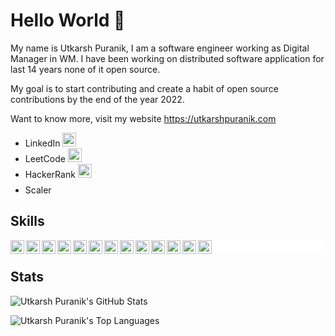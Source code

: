 # Hello World 👋

My name is Utkarsh Puranik, I am a software engineer working as Digital Manager in WM. I have been working on distributed software application for last 14 years none of it open source.

My goal is to start contributing and create a habit of open source contributions by the end of the year 2022.

Want to know more, visit my website https://utkarshpuranik.com

<ul>

<li>LinkedIn <a href="https://www.linkedin.com/in/utkarshpuranik"><img src="https://cdn.jsdelivr.net/npm/simple-icons@7.4.0/icons/linkedin.svg" width="22px" /></a></li>

<li>LeetCode <a href="https://leetcode.com/utkarshpuranik"><img src="https://cdn.jsdelivr.net/npm/simple-icons@7.4.0/icons/leetcode.svg" width="22px" /></a></li>

<li>HackerRank <a href="https://www.hackerrank.com/utkarsh_puranik"><img src="https://cdn.jsdelivr.net/npm/simple-icons@7.4.0/icons/hackerrank.svg" width="22px" /></a></li>

<li>Scaler <a href="https://www.scaler.com/academy/profile/923fedfa58bf"><img src="data:image/png;base64,R0lGODlhAQABAIAAAAAAAP///yH5BAEAAAAALAAAAAABAAEAAAIBRAA7" width="22px" ></a></li>
</ul>

## Skills

<!-- <picture>
 <source media="(prefers-color-scheme: dark)" srcset="DarkThemeImage">
 <img alt="" src="LightThemeImage">
</picture> -->

<p style="background: white;"><img align="left" alt="C#" width="22px" src="https://cdn.jsdelivr.net/npm/simple-icons@latest/icons/csharp.svg" />
<img align="left" alt="SQL" width="22px" src="https://cdn.jsdelivr.net/npm/simple-icons@latest/icons/microsoftsqlserver.svg" />
<img align="left" alt="JavaScript" width="22px" src="https://cdn.jsdelivr.net/npm/simple-icons@latest/icons/javascript.svg" />
<img align="left" alt=".NET" width="22px" src="https://cdn.jsdelivr.net/npm/simple-icons@latest/icons/dot-net.svg" />
<img align="left" alt="Serverless" width="22px" src="https://cdn.jsdelivr.net/npm/simple-icons@latest/icons/serverless.svg" />
<img align="left" alt="Containers" width="22px" src="https://cdn.jsdelivr.net/npm/simple-icons@latest/icons/docker.svg" />
<img align="left" alt="Kubernetes" width="22px" src="https://cdn.jsdelivr.net/npm/simple-icons@latest/icons/kubernetes.svg" />
<img align="left" alt="Azure" width="22px" src="https://cdn.jsdelivr.net/npm/simple-icons@latest/icons/microsoftazure.svg" />
<img align="left" alt="AWS" width="22px" src="https://cdn.jsdelivr.net/npm/simple-icons@latest/icons/amazonaws.svg" />
<img align="left" alt="Octopus" width="22px" src="https://cdn.jsdelivr.net/npm/simple-icons@latest/icons/octopusdeploy.svg" />
<img align="left" alt="Python" width="22px" src="https://cdn.jsdelivr.net/npm/simple-icons@latest/icons/python.svg" />
<img align="left" alt="React" width="22px" src="https://cdn.jsdelivr.net/npm/simple-icons@latest/icons/react.svg" />
<img align="left" alt="React" width="22px" src="https://cdn.jsdelivr.net/npm/simple-icons@latest/icons/powershell.svg" />
<span style="color:white;">_</span>
</p>

## Stats

<p><img align="center" src="https://github-readme-stats.vercel.app/api?username=utkarshPuranik&show_icons=true&theme=default" alt="Utkarsh Puranik's GitHub Stats" /></p>
<p><img align="center" src="https://github-readme-stats.vercel.app/api/top-langs/?username=utkarshPuranik&theme=default&layout=compact" alt="Utkarsh Puranik's Top Languages" /></p>
<!--
**utkarshPuranik/utkarshPuranik** is a ✨ _special_ ✨ repository because its `README.md` (this file) appears on your GitHub profile.

Here are some ideas to get you started:

- 🔭 I’m currently working on ...
- 🌱 I’m currently learning ...
- 👯 I’m looking to collaborate on ...
- 🤔 I’m looking for help with ...
- 💬 Ask me about ...
- 📫 How to reach me: ...
- 😄 Pronouns: ...
- ⚡ Fun fact: ...
-->
